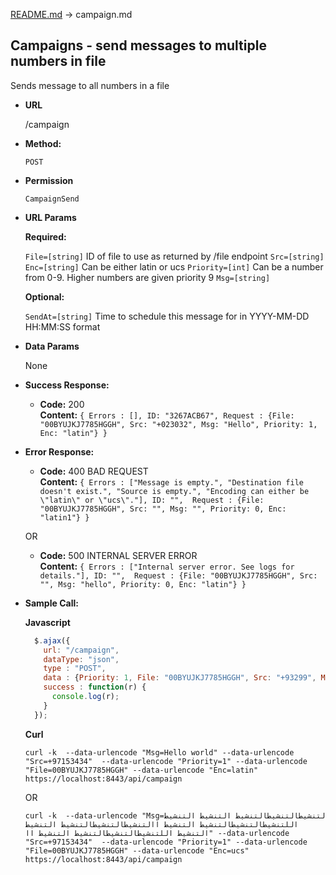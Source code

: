 [README.md](README.md) -> campaign.md

**Campaigns - send messages to multiple numbers in file**
----
  Sends message to all  numbers in a file

* **URL**

  /campaign

* **Method:**

  `POST`

* **Permission**

  `CampaignSend`
  
*  **URL Params**

   **Required:**
 
   `File=[string]` ID of file to use as returned by /file endpoint
   `Src=[string]` 
   `Enc=[string]` Can be either latin or ucs
   `Priority=[int]` Can be a number from 0-9. Higher numbers are given priority 9 
   `Msg=[string]`

   **Optional:**

   `SendAt=[string]` Time to schedule this message for in YYYY-MM-DD HH:MM:SS format

* **Data Params**

  None

* **Success Response:**

  * **Code:** 200 <br />
    **Content:** `{ Errors : [], ID: "3267ACB67", Request : {File: "00BYUJKJ7785HGGH", Src: "+023032", Msg: "Hello", Priority: 1, Enc: "latin"} }`
 
* **Error Response:**

  * **Code:** 400 BAD REQUEST <br />
    **Content:** `{ Errors : ["Message is empty.", "Destination file doesn't exist.", "Source is empty.", "Encoding can either be \"latin\" or \"ucs\"."], ID: "",  Request : {File: "00BYUJKJ7785HGGH", Src: "", Msg: "", Priority: 0, Enc: "latin1"} }`

  OR

  * **Code:** 500 INTERNAL SERVER ERROR <br />
    **Content:** `{ Errors : ["Internal server error. See logs for details."], ID: "",  Request : {File: "00BYUJKJ7785HGGH", Src: "", Msg: "hello", Priority: 0, Enc: "latin"} }`

* **Sample Call:**

  **Javascript**
  
  ```javascript
    $.ajax({
      url: "/campaign",
      dataType: "json",
      type : "POST",
      data : {Priority: 1, File: "00BYUJKJ7785HGGH", Src: "+93299", Msg: "hello world", Enc:"latin"}
      success : function(r) {
        console.log(r);
      }
    });
  ```

  **Curl**
  
  ```shell
  curl -k  --data-urlencode "Msg=Hello world" --data-urlencode "Src=+97153434"  --data-urlencode "Priority=1" --data-urlencode "File=00BYUJKJ7785HGGH" --data-urlencode "Enc=latin" https://localhost:8443/api/campaign
  ```
  
  OR

  ```shell
  curl -k  --data-urlencode "Msg=لتنشيطالتنشيطالتنشيط التنشيط التنشيط اللتنشيطالتنشيطالتنشيط التنشيط االتنشيطالتنشيطالتنشيط التنشيط التنشيط اللتنشيطالتنشيطالتنشيط التنشيط اا" --data-urlencode "Src=+97153434"  --data-urlencode "Priority=1" --data-urlencode "File=00BYUJKJ7785HGGH" --data-urlencode "Enc=ucs" https://localhost:8443/api/campaign
  ```
